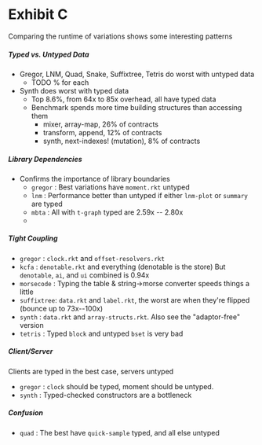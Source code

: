 Exhibit C
=========

Comparing the runtime of variations shows some interesting patterns

##### Typed vs. Untyped Data
- Gregor, LNM, Quad, Snake, Suffixtree, Tetris do worst with untyped data
  - TODO % for each
- Synth does worst with typed data
  - Top 8.6%, from 64x to 85x overhead, all have typed data
  - Benchmark spends more time building structures than accessing them
    - mixer, array-map, 26% of contracts
    - transform, append, 12% of contracts
    - synth, next-indexes! (mutation), 8% of contracts


##### Library Dependencies
- Confirms the importance of library boundaries
  - `gregor` : Best variations have `moment.rkt` untyped
  - `lnm` : Performance better than untyped if either `lnm-plot` or `summary` are typed
  - `mbta` : All with `t-graph` typed are 2.59x -- 2.80x
  - 


##### Tight Coupling
- `gregor` : `clock.rkt` and `offset-resolvers.rkt`
- `kcfa` : `denotable.rkt` and everything (denotable is the store)
           But `denotable`, `ai`, and `ui` combined is 0.94x
- `morsecode` : Typing the table & string->morse converter speeds things a little
- `suffixtree`: `data.rkt` and `label.rkt`, the worst are when they're flipped (bounce up to 73x--100x)
- `synth` : `data.rkt` and `array-structs.rkt`. Also see the "adaptor-free" version
- `tetris` : Typed `block` and untyped `bset` is very bad


##### Client/Server
Clients are typed in the best case, servers untyped
- `gregor` : `clock` should be typed, moment should be untyped.
- `synth` : Typed-checked constructors are a bottleneck


##### Confusion
- `quad` : The best have `quick-sample` typed, and all else untyped



